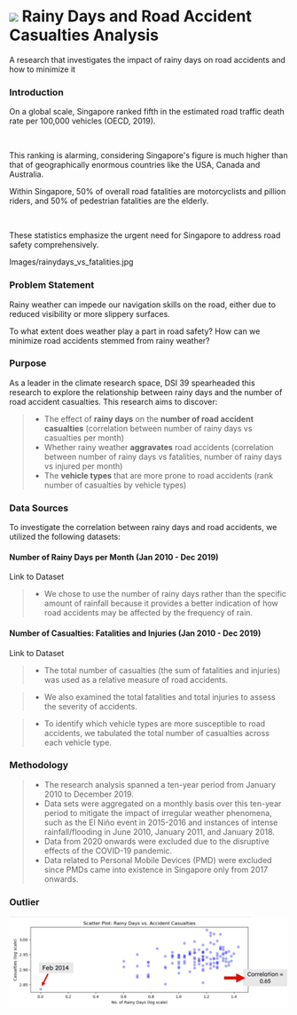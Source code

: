 # ![](https://ga-dash.s3.amazonaws.com/production/assets/logo-9f88ae6c9c3871690e33280fcf557f33.png) Rainy Days and Road Accident Casualties Analysis

A research that investigates the impact of rainy days on road accidents and how to minimize it

### Introduction

On a global scale, Singapore ranked fifth in the estimated road traffic death rate per 100,000 vehicles (OECD, 2019). 

<img source= "Images/global_stats.jpg">

This ranking is alarming, considering Singapore's figure is much higher than that of geographically enormous countries like the USA, Canada and Australia. 

Within Singapore, 50% of overall road fatalities are motorcyclists and pillion riders, and 50% of pedestrian fatalities are the elderly. 

<img source= "Images/national_stats.jpg">

These statistics emphasize the urgent need for Singapore to address road safety comprehensively.

Images/rainydays_vs_fatalities.jpg

### Problem Statement

Rainy weather can impede our navigation skills on the road, either due to reduced visibility or more slippery surfaces. 

To what extent does weather play a part in road safety? How can we minimize road accidents stemmed from rainy weather?

### Purpose

As a leader in the climate research space, DSI 39 spearheaded this research to explore the relationship between rainy days and the number of road accident casualties. This research aims to discover:

> * The effect of **rainy days** on the **number of road accident casualties** (correlation between number of rainy days vs casualties per month)
> * Whether rainy weather **aggravates** road accidents (correlation between number of rainy days vs fatalities, number of rainy days vs injured per month)
> * The **vehicle types** that are more prone to road accidents (rank number of casualties by vehicle types)


### Data Sources
To investigate the correlation between rainy days and road accidents, we utilized the following datasets:

#### Number of Rainy Days per Month (Jan 2010 - Dec 2019)

Link to Dataset
> * We chose to use the number of rainy days rather than the specific amount of rainfall because it provides a better indication of how road accidents may be affected by the frequency of rain.

#### Number of Casualties: Fatalities and Injuries (Jan 2010 - Dec 2019)

Link to Dataset

> * The total number of casualties (the sum of fatalities and injuries) was used as a relative measure of road accidents.

> * We also examined the total fatalities and total injuries to assess the severity of accidents.

> * To identify which vehicle types are more susceptible to road accidents, we tabulated the total number of casualties across each vehicle type.

### Methodology
> * The research analysis spanned a ten-year period from January 2010 to December 2019.
> * Data sets were aggregated on a monthly basis over this ten-year period to mitigate the impact of irregular weather phenomena, such as the El Niño event in 2015-2016 and instances of intense rainfall/flooding in June 2010, January 2011, and January 2018.
> * Data from 2020 onwards were excluded due to the disruptive effects of the COVID-19 pandemic.
> * Data related to Personal Mobile Devices (PMD) were excluded since PMDs came into existence in Singapore only from 2017 onwards.

### Outlier

<img src= "Images/outlier.jpg">
